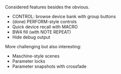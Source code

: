 Considered features besides the obvious.

* CONTROL: browse device bank with group buttons
* (done) PERFORM-style controls
* Quick device recall with MACRO
* BW4 fill (with NOTE REPEAT)
* Hide debug output

More challenging but also interesting:

* Maschine-style scenes
* Parameter locks
* Parameter snapshots with crossfade
